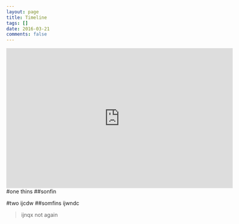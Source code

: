 ```yaml
---
layout: page
title: Timeline
tags: []
date: 2016-03-21
comments: false
---
```


<iframe width="600" height="371" seamless frameborder="0" scrolling="no" src="https://docs.google.com/spreadsheets/d/e/2PACX-1vSvbz5ICMdNNJvYam7kI3a6MPUaTPVfnev8vX0SJZpI053Px76i0XE-yRxXDJLXIqh1lkGCCKA0xXQe/pubchart?oid=1315094940&amp;format=interactive"></iframe>
#one
thins
##sonfin

#two
ijcdw
##somfins
ijwndc
>ijnqx
not again
